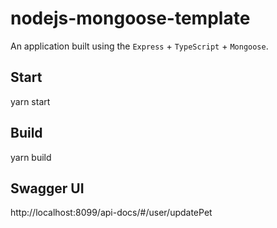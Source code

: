 # nodejs-mongoose-template

An application built using the `Express` + `TypeScript` + `Mongoose`.


## Start

yarn start

## Build

yarn build

## Swagger UI
http://localhost:8099/api-docs/#/user/updatePet
